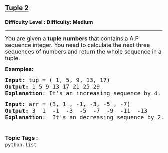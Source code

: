 <h2><a href="https://www.geeksforgeeks.org/problems/tuple-2/1?page=1&difficulty=Medium&status=unsolved&sortBy=accuracy">Tuple 2</a></h2><h3>Difficulty Level : Difficulty: Medium</h3><hr><div class="problems_problem_content__Xm_eO"><p><span style="font-size: 18px;">You are given a <strong>tuple</strong>&nbsp;<strong>numbers&nbsp;</strong>that&nbsp;contains&nbsp;a A.P sequence integer. You need to calculate the next three sequences of numbers&nbsp;and return the whole sequence in a tuple.</span></p>
<p><span style="font-size: 18px;"><strong>Examples:</strong></span> <span style="font-size: 18px;"><strong> </strong></span></p>
<pre><span style="font-size: 18px;"><strong>Input</strong>: tup = ( 1, 5, 9, 13, 17)
<strong>Output:</strong> 1 5 9 13 17 21 25 29
<strong>Explanation</strong>: It's an increasing sequence by 4. So, the next three numbers are 17+4= 21,  21+4=25, 25+4=29.</span></pre>
<pre><span style="font-size: 18px;"><strong>Input: </strong>arr = (3, 1 , -1, -3, -5 , -7)
<strong>Output: </strong>3  1  -1  -3  -5  -7  -9  -11  -13
<strong>Explanation</strong>:  It's an decreasing sequence by 2.  So, the next three numbers are  -7-2=-9, -9-2=11, -11-2=-13</span></pre></div><br><p><span style=font-size:18px><strong>Topic Tags : </strong><br><code>python-list</code>&nbsp;